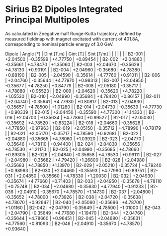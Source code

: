 Sirius B2 Dipoles Integrated Principal Multipoles
=================================================

As calculated in Znegative-half Runge-Kutta trajectory,
defined by measured fieldmap with magnet excitated with current of 401.8A,
corresponding to nominal particle energy of 3.0 GeV.

  Dipole   |  Angle [°]   |  Dint [T.m]  |   Gint [T]   |  Sint [T/m]  |
           |              |              |              |              |
|  B2-001  |   +2.04500   |   -0.35599   |   +4.77750   |   +0.89454   |
|  B2-002  |   +2.04860   |   -0.35661   |   +4.78470   |   +1.35060   |
|  B2-003  |   +2.04670   |   -0.35629   |   +4.78130   |   +0.90191   |
|  B2-004  |   +2.04960   |   -0.35680   |   +4.78380   |   +0.88190   |
|  B2-005  |   +2.04590   |   -0.35614   |   +4.77760   |   +0.91011   |
|  B2-006  |   +2.04760   |   -0.35644   |   +4.77970   |   +0.98313   |
|  B2-007  |   +2.04950   |   -0.35677   |   +4.78250   |   +0.84779   |
|  B2-008  |   +2.05180   |   -0.35717   |   +4.78880   |   +0.95523   |
|  B2-009  |   +2.04620   |   -0.35620   |   +4.78220   |   +1.05530   |
|  B2-010  |   +2.04990   |   -0.35684   |   +4.78420   |   +0.86157   |
|  B2-011  |   +2.04740   |   -0.35641   |   +4.77930   |   +0.80817   |
|  B2-013  |   +2.04830   |   -0.35657   |   +4.78500   |   +1.01280   |
|  B2-014  |   +2.04730   |   -0.35639   |   +4.77730   |   +0.90339   |
|  B2-015  |   +2.04450   |   -0.35590   |   +4.77300   |   +1.14330   |
|  B2-016  |   +2.04700   |   -0.35634   |   +4.77860   |   +0.99527   |
|  B2-017  |   +2.05030   |   -0.35692   |   +4.78520   |   +0.83224   |
|  B2-018  |   +2.04660   |   -0.35628   |   +4.77850   |   +0.97963   |
|  B2-019  |   +2.05150   |   -0.35712   |   +4.78990   |   +0.78179   |
|  B2-021  |   +2.05170   |   -0.35717   |   +4.78590   |   +0.92681   |
|  B2-022  |   +2.04880   |   -0.35665   |   +4.78060   |   +1.03920   |
|  B2-023  |   +2.04770   |   -0.35646   |   +4.78110   |   +0.94400   |
|  B2-024  |   +2.04830   |   -0.35656   |   +4.78530   |   +1.21170   |
|  B2-025  |   +2.04990   |   -0.35685   |   +4.78660   |   +0.89305   |
|  B2-026  |   +2.04840   |   -0.35658   |   +4.78530   |   +0.99111   |
|  B2-027  |   +2.04980   |   -0.35682   |   +4.79420   |   +1.26800   |
|  B2-028  |   +2.04980   |   -0.35683   |   +4.78850   |   +1.13970   |
|  B2-029  |   +2.05210   |   -0.35724   |   +4.79240   |   +0.98963   |
|  B2-030  |   +2.04460   |   -0.35593   |   +4.77990   |   +0.89751   |
|  B2-031  |   +2.04850   |   -0.35660   |   +4.78330   |   +1.20030   |
|  B2-032  |   +2.04930   |   -0.35674   |   +4.77660   |   +0.71403   |
|  B2-033  |   +2.04950   |   -0.35678   |   +4.78110   |   +0.75748   |
|  B2-034  |   +2.04680   |   -0.35630   |   +4.77940   |   +0.91233   |
|  B2-036  |   +2.04910   |   -0.35670   |   +4.78570   |   +1.14730   |
|  B2-037  |   +2.04800   |   -0.35652   |   +4.78000   |   +0.73926   |
|  B2-038  |   +2.04720   |   -0.35638   |   +4.78070   |   +0.92647   |
|  B2-040  |   +2.05060   |   -0.35696   |   +4.78700   |   +1.01160   |
|  B2-042  |   +2.04790   |   -0.35649   |   +4.78500   |   +1.01000   |
|  B2-043  |   +2.04790   |   -0.35649   |   +4.77680   |   +1.19470   |
|  B2-044  |   +2.04760   |   -0.35644   |   +4.78660   |   +0.96451   |
|  B2-045  |   +2.04680   |   -0.35631   |   +4.77560   |   +0.81093   |
|  B2-046  |   +2.04910   |   -0.35670   |   +4.78570   |   +0.93640   |
